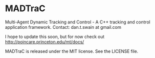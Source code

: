 MADTraC
=======

Multi-Agent Dynamic Tracking and Control - A C++ tracking and control application framework.
Contact:  dan.t.swain at gmail.com

I hope to update this soon, but for now check out http://poincare.princeton.edu/mt/docs/

MADTraC is released under the MIT license.  See the LICENSE file.
